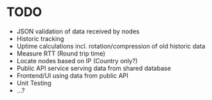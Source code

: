 # TODO
- JSON validation of data received by nodes
- Historic tracking
- Uptime calculations incl. rotation/compression of old historic data
- Measure RTT (Round trip time)
- Locate nodes based on IP (Country only?)
- Public API service serving data from shared database
- Frontend/UI using data from public API
- Unit Testing
- ...?
